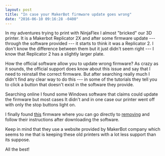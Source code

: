 ```yaml
---
layout: post
title: "In case your MakerBot firmware update goes wrong"
date: "2016-06-10 09:16:28 -0400"
---
```


In my adventures trying to print with NinjaFlex I almost "bricked" our 3D printer. It is a Makerbot Replicator 2X and after some firmware update --- through the software provided --- it starts to think it was a Replicator 2. I don't know the difference between them but it just didn't seem right ---  I know that Replicator 2 has a slightly larger plate.

How the official software allow you to update wrong firmware? As crazy as it sounds, the official support does know about this issue and say that I need to reinstall the correct firmware. But after searching really much I didn't find any clear way to do this --- in some of the tutorials they tell you to click a button that doesn't exist in the software they provide.

Searching online I found some Windows software that claims could update the firmware but most cases It didn't and in one case our printer went off with only the stop buttons light on.

I finally found [this](http://www.sailfishfirmware.com/doc/install.html) firmware where you can go directly to [removing](http://www.sailfishfirmware.com/doc/install-removing.html) and follow their instructions after downloading the software.

Keep in mind that they use a website provided by MakerBot company which seems to me that is keeping these old printers with a lot less support than its suppose.

All the best!

